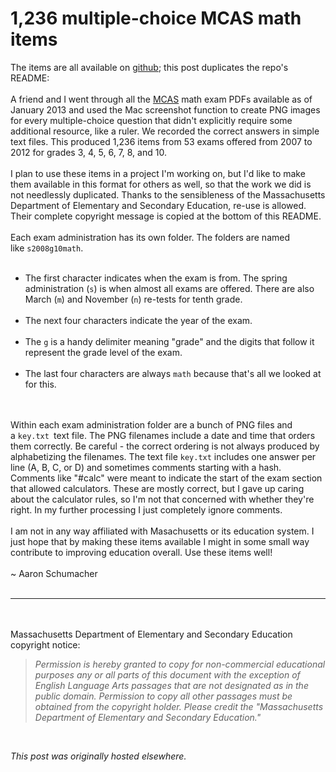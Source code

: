 # 1,236 multiple-choice MCAS math items

<div>
<p>The items are all available on <a href="https://github.com/ajschumacher/MCAS_math_mult">github</a>; this post duplicates the repo's README:<br>
<br>
A friend and I went through all the&#160;<a href="http://www.doe.mass.edu/mcas/">MCAS</a>&#160;math exam PDFs available as of January 2013 and used the Mac screenshot function to create PNG images for every multiple-choice question that didn't explicitly require some additional resource, like a ruler. We recorded the correct answers in simple text files. This produced 1,236 items from 53 exams offered from 2007 to 2012 for grades 3, 4, 5, 6, 7, 8, and 10.<br>
<br>
I plan to use these items in a project I'm working on, but I'd like to make them available in this format for others as well, so that the work we did is not needlessly duplicated. Thanks to the sensibleness of the Massachusetts Department of Elementary and Secondary Education, re-use is allowed. Their complete copyright message is copied at the bottom of this README.<br>
<br>
Each exam administration has its own folder. The folders are named like&#160;<code>s2008g10math</code>.<br>
</p>
<ul>
<br>
	<li>The first character indicates when the exam is from. The spring administration (<code>s</code>) is when almost all exams are offered. There are also March (<code>m</code>) and November (<code>n</code>) re-tests for tenth grade.</li>
<br>
	<li>The next four characters indicate the year of the exam.</li>
<br>
	<li>The&#160;<code>g</code>&#160;is a handy delimiter meaning "grade" and the digits that follow it represent the grade level of the exam.</li>
<br>
	<li>The last four characters are always&#160;<code>math</code>&#160;because that's all we looked at for this.</li>
<br>
</ul>
<br>
Within each exam administration folder are a bunch of PNG files and a&#160;<code>key.txt&#160;</code>text file. The PNG filenames include a date and time that orders them correctly. Be careful - the correct ordering is not always produced by alphabetizing the filenames. The text file&#160;<code>key.txt</code>&#160;includes one answer per line (A, B, C, or D) and sometimes comments starting with a hash. Comments like "#calc" were meant to indicate the start of the exam section that allowed calculators. These are mostly correct, but I gave up caring about the calculator rules, so I'm not that concerned with whether they're right. In my further processing I just completely ignore comments.<br>
<br>
I am not in any way affiliated with Masachusetts or its education system. I just hope that by making these items available I might in some small way contribute to improving education overall. Use these items well!<br>
<br>
~ Aaron Schumacher<br>
<br>
<hr>
<br>
<br>
Massachusetts Department of Elementary and Secondary Education copyright notice:<br>
<blockquote><em>Permission is hereby granted to copy for non-commercial educational purposes any or all parts of this document with the exception of English Language Arts passages that are not designated as in the public domain. Permission to copy all other passages must be obtained from the copyright holder. Please credit the "Massachusetts Department of Elementary and Secondary Education."</em></blockquote>
<br>
</div>


*This post was originally hosted elsewhere.*

